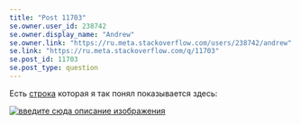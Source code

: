 ```yaml
---
title: "Post 11703"
se.owner.user_id: 238742
se.owner.display_name: "Andrew"
se.owner.link: "https://ru.meta.stackoverflow.com/users/238742/andrew"
se.link: "https://ru.meta.stackoverflow.com/q/11703"
se.post_id: 11703
se.post_type: question
---
```

<p>Есть <a href="https://ru.traducir.win/strings/16831" rel="nofollow noreferrer">строка</a> которая я так понял показывается здесь:</p>
<p><a href="https://i.stack.imgur.com/CGGHa.png" rel="nofollow noreferrer"><img src="https://i.stack.imgur.com/CGGHa.png" alt="введите сюда описание изображения" /></a></p>
